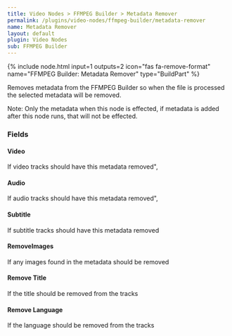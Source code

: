 ```yaml
---
title: Video Nodes > FFMPEG Builder > Metadata Remover
permalink: /plugins/video-nodes/ffmpeg-builder/metadata-remover
name: Metadata Remover
layout: default
plugin: Video Nodes
sub: FFMPEG Builder
---
```


{% include node.html input=1 outputs=2 icon="fas fa-remove-format" name="FFMPEG Builder: Metadata Remover" type="BuildPart" %}

Removes metadata from the FFMPEG Builder so when the file is processed the selected metadata will be removed.

Note: Only the metadata when this node is effected, if metadata is added after this node runs, that will not be effected.


### Fields

#### Video
If video tracks should have this metadata removed",

#### Audio
If audio tracks should have this metadata removed",

#### Subtitle
If subtitle tracks should have this metadata removed


#### RemoveImages
If any images found in the metadata should be removed

#### Remove Title
If the title should be removed from the tracks

#### Remove Language
If the language should be removed from the tracks